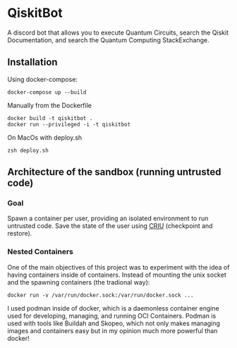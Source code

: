 # QiskitBot

A discord bot that allows you to execute Quantum Circuits, search the Qiskit Documentation, and search the Quantum Computing StackExchange. 

## Installation

Using docker-compose:

```
docker-compose up --build 
```
Manually from the Dockerfile
```
docker build -t qiskitbot . 
docker run --privileged -i -t qiskitbot 
```
On MacOs with deploy.sh
```
zsh deploy.sh
```

## Architecture of the sandbox (running untrusted code)
### Goal
Spawn a container per user, providing an isolated environment to run untrusted code. Save the state of the user using [CRIU](https://criu.org/Main_Page) (checkpoint and restore).
### Nested Containers
One of the main objectives of this project was to experiment with the idea of having containers inside of containers. Instead of mounting the unix socket and the spawning containers (the tradional way):
```
docker run -v /var/run/docker.sock:/var/run/docker.sock ...
```
I used podman inside of docker, which is a daemonless container engine used for developing, managing, and running OCI Containers. Podman is used with tools like Buildah and Skopeo, which not only makes managing images and containers easy but in my opinion much more powerful than docker!
